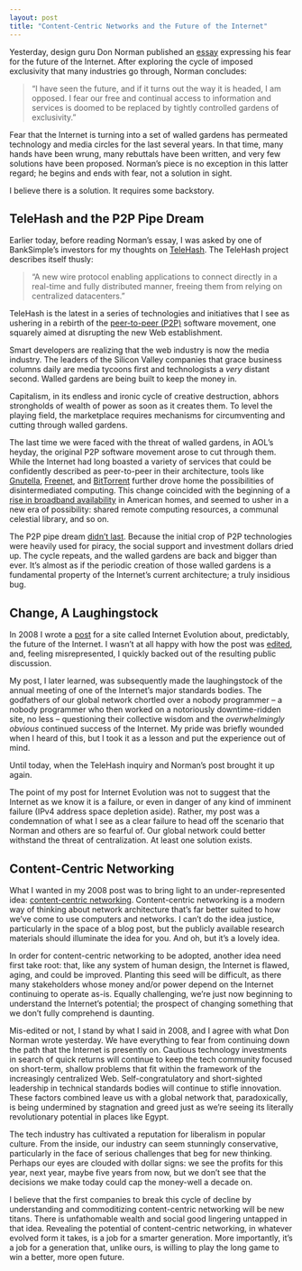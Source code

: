 ```yaml
---
layout: post
title: "Content-Centric Networks and the Future of the Internet"
---
```





Yesterday, design guru Don Norman published an [essay](http://www.core77.com/blog/columns/i_have_seen_the_future_and_i_am_opposed_18532.asp) expressing his fear for the future of the Internet. After exploring the cycle of imposed exclusivity that many industries go through, Norman concludes:

> “I have seen the future, and if it turns out the way it is headed, I am opposed. I fear our free and continual access to information and services is doomed to be replaced by tightly controlled gardens of exclusivity.”

Fear that the Internet is turning into a set of walled gardens has permeated technology and media circles for the last several years. In that time, many hands have been wrung, many rebuttals have been written, and very few solutions have been proposed. Norman’s piece is no exception in this latter regard; he begins and ends with fear, not a solution in sight.

I believe there is a solution. It requires some backstory.

TeleHash and the P2P Pipe Dream
-------------------------------

Earlier today, before reading Norman’s essay, I was asked by one of BankSimple’s investors for my thoughts on [TeleHash](http://www.telehash.org/). The TeleHash project describes itself thusly:

> “A new wire protocol enabling applications to connect directly in a real-time and fully distributed manner, freeing them from relying on centralized datacenters.”

TeleHash is the latest in a series of technologies and initiatives that I see as ushering in a rebirth of the [peer-to-peer (P2P)](http://en.wikipedia.org/wiki/Peer-to-peer) software movement, one squarely aimed at disrupting the new Web establishment.

Smart developers are realizing that the web industry is now the media industry. The leaders of the Silicon Valley companies that grace business columns daily are media tycoons first and technologists a *very* distant second. Walled gardens are being built to keep the money in.

Capitalism, in its endless and ironic cycle of creative destruction, abhors strongholds of wealth of power as soon as it creates them. To level the playing field, the marketplace requires mechanisms for circumventing and cutting through walled gardens.

The last time we were faced with the threat of walled gardens, in AOL’s heyday, the original P2P software movement arose to cut through them. While the Internet had long boasted a variety of services that could be confidently described as peer-to-peer in their architecture, tools like [Gnutella](http://en.wikipedia.org/wiki/Gnutella), [Freenet](http://en.wikipedia.org/wiki/Freenet), and [BitTorrent](http://en.wikipedia.org/wiki/BitTorrent) further drove home the possibilities of disintermediated computing. This change coincided with the beginning of a [rise in broadband availability](http://www.pewinternet.org/Static-Pages/Trend-Data/Home-Broadband-Adoption.aspx) in American homes, and seemed to usher in a new era of possibility: shared remote computing resources, a communal celestial library, and so on.

The P2P pipe dream [didn’t last](http://news.cnet.com/8301-13556_3-9803427-61.html). Because the initial crop of P2P technologies were heavily used for piracy, the social support and investment dollars dried up. The cycle repeats, and the walled gardens are back and bigger than ever. It’s almost as if the periodic creation of those walled gardens is a fundamental property of the Internet’s current architecture; a truly insidious bug.

Change, A Laughingstock
-----------------------

In 2008 I wrote a [post](http://www.internetevolution.com/author.asp?section_id=708&doc_id=166793) for a site called Internet Evolution about, predictably, the future of the Internet. I wasn’t at all happy with how the post was [edited](http://al3x.net/2008/10/28/lessons-in-being-edited.html), and, feeling misrepresented, I quickly backed out of the resulting public discussion.

My post, I later learned, was subsequently made the laughingstock of the annual meeting of one of the Internet’s major standards bodies. The godfathers of our global network chortled over a nobody programmer – a nobody programmer who then worked on a notoriously downtime-ridden site, no less – questioning their collective wisdom and the *overwhelmingly obvious* continued success of the Internet. My pride was briefly wounded when I heard of this, but I took it as a lesson and put the experience out of mind.

Until today, when the TeleHash inquiry and Norman’s post brought it up again.

The point of my post for Internet Evolution was not to suggest that the Internet as we know it is a failure, or even in danger of any kind of imminent failure (IPv4 address space depletion aside). Rather, my post was a condemnation of what I see as a clear failure to head off the scenario that Norman and others are so fearful of. Our global network could better withstand the threat of centralization. At least one solution exists.

Content-Centric Networking
--------------------------

What I wanted in my 2008 post was to bring light to an under-represented idea: [content-centric networking](http://en.wikipedia.org/wiki/Content-centric_networking). Content-centric networking is a modern way of thinking about network architecture that’s far better suited to how we’ve come to use computers and networks. I can’t do the idea justice, particularly in the space of a blog post, but the publicly available research materials should illuminate the idea for you. And oh, but it’s a lovely idea.

In order for content-centric networking to be adopted, another idea need first take root: that, like any system of human design, the Internet is flawed, aging, and could be improved. Planting this seed will be difficult, as there many stakeholders whose money and/or power depend on the Internet continuing to operate as-is. Equally challenging, we’re just now beginning to understand the Internet’s potential; the prospect of changing something that we don’t fully comprehend is daunting.

Mis-edited or not, I stand by what I said in 2008, and I agree with what Don Norman wrote yesterday. We have everything to fear from continuing down the path that the Internet is presently on. Cautious technology investments in search of quick returns will continue to keep the tech community focused on short-term, shallow problems that fit within the framework of the increasingly centralized Web. Self-congratulatory and short-sighted leadership in technical standards bodies will continue to stifle innovation. These factors combined leave us with a global network that, paradoxically, is being undermined by stagnation and greed just as we’re seeing its literally revolutionary potential in places like Egypt.

The tech industry has cultivated a reputation for liberalism in popular culture. From the inside, our industry can seem stunningly conservative, particularly in the face of serious challenges that beg for new thinking. Perhaps our eyes are clouded with dollar signs: we see the profits for this year, next year, maybe five years from now, but we don’t see that the decisions we make today could cap the money-well a decade on.

I believe that the first companies to break this cycle of decline by understanding and commoditizing content-centric networking will be new titans. There is unfathomable wealth and social good lingering untapped in that idea. Revealing the potential of content-centric networking, in whatever evolved form it takes, is a job for a smarter generation. More importantly, it’s a job for a generation that, unlike ours, is willing to play the long game to win a better, more open future.
